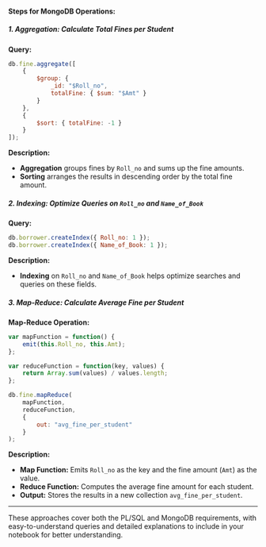 #### **Steps for MongoDB Operations:**

##### **1. Aggregation: Calculate Total Fines per Student**

**Query:**

```javascript
db.fine.aggregate([
    {
        $group: {
            _id: "$Roll_no",
            totalFine: { $sum: "$Amt" }
        }
    },
    {
        $sort: { totalFine: -1 }
    }
]);
```

**Description:**
- **Aggregation** groups fines by `Roll_no` and sums up the fine amounts.
- **Sorting** arranges the results in descending order by the total fine amount.

##### **2. Indexing: Optimize Queries on `Roll_no` and `Name_of_Book`**

**Query:**

```javascript
db.borrower.createIndex({ Roll_no: 1 });
db.borrower.createIndex({ Name_of_Book: 1 });
```

**Description:**
- **Indexing** on `Roll_no` and `Name_of_Book` helps optimize searches and queries on these fields.

##### **3. Map-Reduce: Calculate Average Fine per Student**

**Map-Reduce Operation:**

```javascript
var mapFunction = function() {
    emit(this.Roll_no, this.Amt);
};

var reduceFunction = function(key, values) {
    return Array.sum(values) / values.length;
};

db.fine.mapReduce(
    mapFunction,
    reduceFunction,
    {
        out: "avg_fine_per_student"
    }
);
```

**Description:**
- **Map Function:** Emits `Roll_no` as the key and the fine amount (`Amt`) as the value.
- **Reduce Function:** Computes the average fine amount for each student.
- **Output:** Stores the results in a new collection `avg_fine_per_student`.

---

These approaches cover both the PL/SQL and MongoDB requirements, with easy-to-understand queries and detailed explanations to include in your notebook for better understanding.
